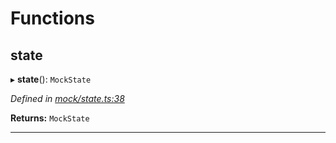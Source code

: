 

# Functions

<a id="state"></a>

##  state

▸ **state**(): `MockState`

*Defined in [mock/state.ts:38](https://github.com/polkadot-js/api/blob/5975e23/packages/rpc-provider/src/mock/state.ts#L38)*

**Returns:** `MockState`

___

